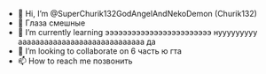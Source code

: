 - 👋 Hi, I’m @SuperChurik132GodAngelAndNekoDemon (Churik132)
- 👀 Глаза смешные
- 🌱 I’m currently learning ээээээээээээээээээээээээ нууууууууу ааааааааааааааааааааааааааааа да
- 💞️ I’m looking to collaborate on 6 часть ю гта
- 📫 How to reach me позвонить

<!---
SuperChurik132GodAngelAndNekoDemon/SuperChurik132GodAngelAndNekoDemon is a ✨ special ✨ repository because its `README.md` (this file) appears on your GitHub profile.
You can click the Preview link to take a look at your changes.
--->
